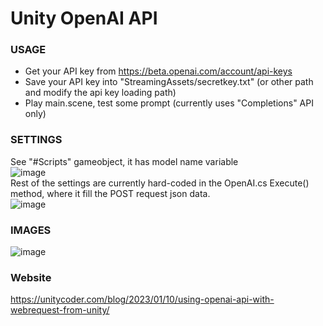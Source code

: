 # Unity OpenAI API

### USAGE
- Get your API key from https://beta.openai.com/account/api-keys
- Save your API key into "StreamingAssets/secretkey.txt" (or other path and modify the api key loading path)
- Play main.scene, test some prompt (currently uses "Completions" API only)

### SETTINGS
See "#Scripts" gameobject, it has model name variable<br>
![image](https://user-images.githubusercontent.com/5438317/211652157-7d3639c4-6f27-48f0-ad7c-0bb9fa6276b7.png)<br>
Rest of the settings are currently hard-coded in the OpenAI.cs Execute() method, where it fill the POST request json data.<br>
![image](https://user-images.githubusercontent.com/5438317/211652664-aa27d8dc-1e5e-4642-aed6-351d1402cf7e.png)

### IMAGES
![image](https://user-images.githubusercontent.com/5438317/211652295-d043dcb6-f702-4ea1-8e08-bcf8f201e1f8.png)


### Website
https://unitycoder.com/blog/2023/01/10/using-openai-api-with-webrequest-from-unity/
